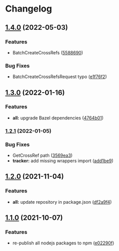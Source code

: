 # Changelog

## [1.4.0](https://www.github.com/animeapis/api-nodejs-client/compare/crossrefs-v1.3.0...crossrefs-v1.4.0) (2022-05-03)


### Features

* BatchCreateCrossRefs ([5588690](https://www.github.com/animeapis/api-nodejs-client/commit/55886906d6863958f36fcafbd9c4a4eb3f7a405c))


### Bug Fixes

* BatchCreateCrossRefsRequest typo ([e1f76f2](https://www.github.com/animeapis/api-nodejs-client/commit/e1f76f2af3a48b1f6ac52b87556485b8352ed8c1))

## [1.3.0](https://www.github.com/animeapis/api-nodejs-client/compare/crossrefs-v1.2.1...crossrefs-v1.3.0) (2022-01-16)


### Features

* **all:** upgrade Bazel dependencies ([4764b01](https://www.github.com/animeapis/api-nodejs-client/commit/4764b01edd2eae7cf1fc3b7d384f94598393ba8f))

### [1.2.1](https://www.github.com/animeapis/api-nodejs-client/compare/crossrefs-v1.2.0...crossrefs-v1.2.1) (2022-01-05)


### Bug Fixes

* GetCrossRef path ([3569ea3](https://www.github.com/animeapis/api-nodejs-client/commit/3569ea34663e6cfc4f6d900b12e80c59203718b5))
* **tracker:** add missing wrappers import ([add1be9](https://www.github.com/animeapis/api-nodejs-client/commit/add1be944d56c403a68caaecce8ccb2348efdde0))

## [1.2.0](https://www.github.com/animeapis/api-nodejs-client/compare/crossrefs-v1.1.0...crossrefs-v1.2.0) (2021-11-04)


### Features

* **all:** update repository in package.json ([df2a9f4](https://www.github.com/animeapis/api-nodejs-client/commit/df2a9f4e1a0f39cee3fb88929f1e775889f21063))

## [1.1.0](https://www.github.com/animeapis/api-nodejs-client/compare/crossrefs-v1.0.0...crossrefs-v1.1.0) (2021-10-07)


### Features

* re-publish all nodejs packages to npm ([e02290f](https://www.github.com/animeapis/api-nodejs-client/commit/e02290fa767b60f77fabeabe23697ea51dda791a))
